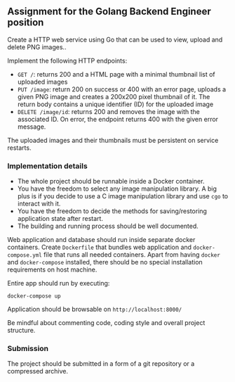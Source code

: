 ## Assignment for the Golang Backend Engineer position


Create a HTTP web service using Go that can be used to view, upload and delete PNG images..

Implement the following HTTP endpoints:

- ``GET /``: returns 200 and a HTML page with a minimal thumbnail list of uploaded images
- ``PUT /image``: return 200 on success or 400 with an error page, uploads a given PNG image and creates a 200x200 pixel thumbnail of it. The return body contains a unique identifier (ID) for the uploaded image
- ``DELETE /image/id``: returns 200 and removes the image with the associated ID. On error, the endpoint returns 400 with the given error message.


The uploaded images and their thumbnails must be persistent on service restarts.

### Implementation details

- The whole project should be runnable inside a Docker container.
- You have the freedom to select any image manipulation library. A big plus is if you decide to use a C image manipulation library and use ``cgo`` to interact with it.
- You have the freedom to decide the methods for saving/restoring application state after restart.
- The building and running process should be well documented.

Web application and database should run inside separate docker containers. Create ``Dockerfile`` that bundles web application and ``docker-compose.yml`` file that runs all needed containers. Apart from having ``docker`` and ``docker-compose`` installed, there should be no special installation requirements on host machine.

Entire app should run by executing:

```
docker-compose up
```

Application should be browsable on ``http://localhost:8000/``

Be mindful about commenting code, coding style and overall project structure.

### Submission

The project should be submitted in a form of a git repository or a compressed archive.
